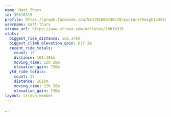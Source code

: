 ```yaml
---
name: Matt Thorx
id: 39610315
profile: https://graph.facebook.com/564195000748478/picture?height=256&width=256
username: matt-thorx
strava_url: https://www.strava.com/athletes/39610315
stats:
  biggest_ride_distance: 156.37km
  biggest_climb_elevation_gain: 637.2m
  recent_ride_totals:
    count: 15
    distance: 161.18km
    moving_time: 12h 28m
    elevation_gain: 730m
  ytd_ride_totals:
    count: 15
    distance: 161km
    moving_time: 12h 28m
    elevation_gain: 730m
layout: strava_member
--- 
```

...
